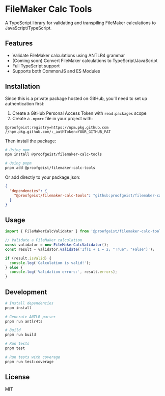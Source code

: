 # FileMaker Calc Tools

A TypeScript library for validating and transpiling FileMaker calculations to JavaScript/TypeScript.

## Features

- Validate FileMaker calculations using ANTLR4 grammar
- (Coming soon) Convert FileMaker calculations to TypeScript/JavaScript
- Full TypeScript support
- Supports both CommonJS and ES Modules

## Installation

Since this is a private package hosted on GitHub, you'll need to set up authentication first:

1. Create a GitHub Personal Access Token with `read:packages` scope
2. Create a `.npmrc` file in your project with:

```
@proofgeist:registry=https://npm.pkg.github.com
//npm.pkg.github.com/:_authToken=YOUR_GITHUB_PAT
```

Then install the package:

```bash
# Using npm
npm install @proofgeist/filemaker-calc-tools

# Using pnpm
pnpm add @proofgeist/filemaker-calc-tools
```

Or add directly to your package.json:

```json
{
  "dependencies": {
    "@proofgeist/filemaker-calc-tools": "github:proofgeist/filemaker-calc-tools#main"
  }
}
```

## Usage

```typescript
import { FileMakerCalcValidator } from '@proofgeist/filemaker-calc-tools';

// Validate a FileMaker calculation
const validator = new FileMakerCalcValidator();
const result = validator.validate('If(1 + 1 = 2; "True"; "False")');

if (result.isValid) {
  console.log('Calculation is valid!');
} else {
  console.log('Validation errors:', result.errors);
}
```

## Development

```bash
# Install dependencies
pnpm install

# Generate ANTLR parser
pnpm run antlr4ts

# Build
pnpm run build

# Run tests
pnpm test

# Run tests with coverage
pnpm run test:coverage
```

## License

MIT
